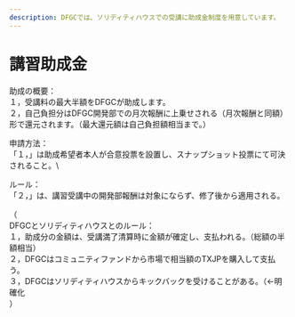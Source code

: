 ```yaml
---
description: DFGCでは、ソリディティハウスでの受講に助成金制度を用意しています。
---
```


# 講習助成金

助成の概要：\
１，受講料の最大半額をDFGCが助成します。\
２，自己負担分はDFGC開発部での月次報酬に上乗せされる（月次報酬と同額）形で還元されます。（最大還元額は自己負担額相当まで。）



申請方法：\
「１，」は助成希望者本人が合意投票を設置し、スナップショット投票にて可決されること。\


ルール：\
「２，」は、講習受講中の開発部報酬は対象にならず、修了後から適用される。



（\
DFGCとソリディティハウスとのルール：\
１，助成分の金額は、受講満了清算時に金額が確定し、支払われる。（総額の半額相当）\
２，DFGCはコミュニティファンドから市場で相当額のTXJPを購入して支払う。\
３，DFGCはソリディティハウスからキックバックを受けることがある。（←明確化\
）
